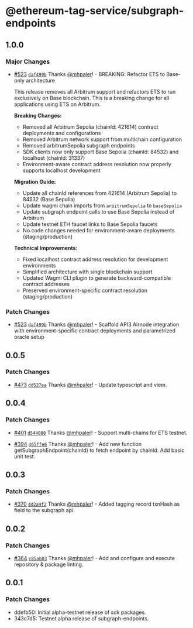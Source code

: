 # @ethereum-tag-service/subgraph-endpoints

## 1.0.0

### Major Changes

- [#523](https://github.com/ethereum-tag-service/ets/pull/523) [`daf499b`](https://github.com/ethereum-tag-service/ets/commit/daf499b6ed9378e3c313a7d6c9ad389e0eaada89) Thanks [@mhpaler](https://github.com/mhpaler)! - BREAKING: Refactor ETS to Base-only architecture

  This release removes all Arbitrum support and refactors ETS to run exclusively on Base blockchain. This is a breaking change for all applications using ETS on Arbitrum.

  **Breaking Changes:**
  - Removed all Arbitrum Sepolia (chainId: 421614) contract deployments and configurations
  - Removed Arbitrum network support from multichain configuration
  - Removed arbitrumSepolia subgraph endpoints
  - SDK clients now only support Base Sepolia (chainId: 84532) and localhost (chainId: 31337)
  - Environment-aware contract address resolution now properly supports localhost development

  **Migration Guide:**
  - Update all chainId references from 421614 (Arbitrum Sepolia) to 84532 (Base Sepolia)
  - Update wagmi chain imports from `arbitrumSepolia` to `baseSepolia`
  - Update subgraph endpoint calls to use Base Sepolia instead of Arbitrum
  - Update testnet ETH faucet links to Base Sepolia faucets
  - No code changes needed for environment-aware deployments (staging/production)

  **Technical Improvements:**
  - Fixed localhost contract address resolution for development environments
  - Simplified architecture with single blockchain support
  - Updated Wagmi CLI plugin to generate backward-compatible contract addresses
  - Preserved environment-specific contract resolution (staging/production)

### Patch Changes

- [#523](https://github.com/ethereum-tag-service/ets/pull/523) [`daf499b`](https://github.com/ethereum-tag-service/ets/commit/daf499b6ed9378e3c313a7d6c9ad389e0eaada89) Thanks [@mhpaler](https://github.com/mhpaler)! - Scaffold API3 Airnode integration with environment-specific contract deployments and parametrized oracle setup

## 0.0.5

### Patch Changes

- [#473](https://github.com/ethereum-tag-service/ets/pull/473) [`dd527ea`](https://github.com/ethereum-tag-service/ets/commit/dd527ea061686107510492dcedf7ea2a2555a18c) Thanks [@mhpaler](https://github.com/mhpaler)! - Update typescript and viem.

## 0.0.4

### Patch Changes

- [#401](https://github.com/ethereum-tag-service/ets/pull/401) [`d544088`](https://github.com/ethereum-tag-service/ets/commit/d544088664ac78424d290ee417c85dd9bf205749) Thanks [@mhpaler](https://github.com/mhpaler)! - Support multi-chains for ETS testnet.

- [#394](https://github.com/ethereum-tag-service/ets/pull/394) [`465ffe6`](https://github.com/ethereum-tag-service/ets/commit/465ffe6a5d99a469e770d5118e231eccf3faa86f) Thanks [@mhpaler](https://github.com/mhpaler)! - Add new function getSubgraphEndpoint(chainId) to fetch endpoint by chainId. Add basic unit test.

## 0.0.3

### Patch Changes

- [#370](https://github.com/ethereum-tag-service/ets/pull/370) [`4d2a9f2`](https://github.com/ethereum-tag-service/ets/commit/4d2a9f27ab59017b87294573ebc5f5f5a08d22f7) Thanks [@mhpaler](https://github.com/mhpaler)! - Added tagging record txnHash as field to the subgraph api.

## 0.0.2

### Patch Changes

- [#364](https://github.com/ethereum-tag-service/ets/pull/364) [`c85ab03`](https://github.com/ethereum-tag-service/ets/commit/c85ab033adbff506a27e0c747da01a0ac53e9f59) Thanks [@mhpaler](https://github.com/mhpaler)! - Add and configure and execute repository & package linting.

## 0.0.1

### Patch Changes

- ddefb50: Initial alpha-testnet release of sdk packages.
- 343c7d5: Testnet alpha release of subgraph-endpoints.
